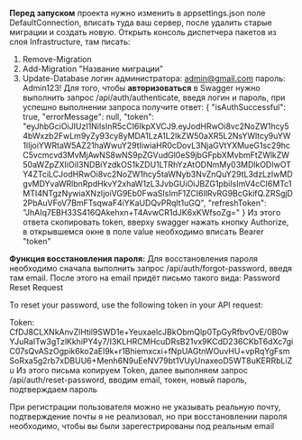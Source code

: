 **Перед запуском** проекта нужно изменить в appsettings.json поле DefaultConnection, вписать туда ваш сервер, после удалить старые миграции и создать новую.
Открыть консоль диспетчера пакетов из слоя Infrastructure, там писать:
1. Remove-Migration
2. Add-Migration "Название миграции"
3. Update-Database
логин администратора: admin@gmail.com
пароль: Admin123!
Для того, чтобы **авторизоваться** в Swagger нужно выполнить запрос /api/auth/authenticate, введя логин и пароль, при успешно выполнении запроса получите ответ:
{
  "isAuthSuccessful": true,
  "errorMessage": null,
  "token": "eyJhbGciOiJIUzI1NiIsInR5cCI6IkpXVCJ9.eyJodHRwOi8vc2NoZW1hcy54bWxzb2FwLm9yZy93cy8yMDA1LzA1L2lkZW50aXR5L2NsYWltcy9uYW1lIjoiYWRtaW5AZ21haWwuY29tIiwiaHR0cDovL3NjaGVtYXMueG1sc29hcC5vcmcvd3MvMjAwNS8wNS9pZGVudGl0eS9jbGFpbXMvbmFtZWlkZW50aWZpZXIiOiI3NDBiYzdkOS1kZDU1LTRhYzAtODNmMy03MDlkODIwOTY4ZTciLCJodHRwOi8vc2NoZW1hcy5taWNyb3NvZnQuY29tL3dzLzIwMDgvMDYvaWRlbnRpdHkvY2xhaW1zL3JvbGUiOiJBZG1pbiIsImV4cCI6MTc1MTI4NTgzNywiaXNzIjoiVG9Eb0FwaSIsImF1ZCI6IlRvRG9BcGkifQ.ZRSgjD2PbAuVFoV7BmFTsqwaF4iYKaUDQvPRqlt1uGQ",
  "refreshToken": "JhAIq7EBH33S416QAkehxn+T4AvwCR1dJK6xKWfsoZg="
}
Из этого ответа скопировать token, вверху swagger нажать кнопку Authorize, в открывшемся окне в поле value необходимо вписать Bearer "token"

**Функция восстановления пароля:**
Для восстановления пароля необходимо сначала выполнить запрос /api/auth/forgot-password, введя там email. После этого на email придёт письмо такого вида:
Password Reset Request

To reset your password, use the following token in your API request:

Token: CfDJ8CLXNkAnvZlHtil9SWD1e+YeuxaelcJBkObmQlp0TpGyRfbvOvE/0B0wYJuRaITw3gTzlKkhiPY4y7/I3KLHRCMHcuDRsB21vx9KCdD236CKbT6dXc7giC07sQvASzOgpik6ko2aEl9k+r1Bhiemxcxi+fNpUAGtnWOuvHU+vpRqYgFsmSoRxa5g2rb7xDBUU6+Menh6N9uEeNV79bt1VUyUnaxeoD5WT8uKERRbLiZu
Из этого письма копируем Token, далее выполняем запрос /api/auth/reset-password, вводим email, токен, новый пароль, подтверждаем пароль

При регистрации пользователя можно не указывать реальную почту, подтверждение почты я не реализовал, но при восстановлении пароля необходимо, чтобы вы были зарегестрированы под реальным email

